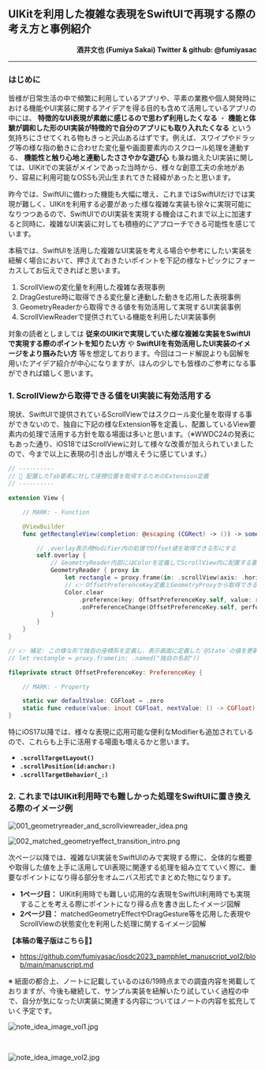 ## UIKitを利用した複雑な表現をSwiftUIで再現する際の考え方と事例紹介

<p align="right">
<strong>酒井文也 (Fumiya Sakai) Twitter &amp; github: @fumiyasac</strong>
</p>

<hr>

### はじめに

皆様が日常生活の中で頻繁に利用しているアプリや、平素の業務や個人開発時における機能やUI実装に関するアイデアを得る目的も含めて活用しているアプリの中には、 __特徴的なUI表現が素敵に感じるので思わず利用したくなる__ ・ __機能と体験が調和した形のUI実装が特徴的で自分のアプリにも取り入れたくなる__ という気持ちにさせてくれる物もきっと沢山あるはずです。例えば、スワイプやドラッグ等の様な指の動きに合わせた変化量や画面要素内のスクロール処理を連動する、 __機能性と触り心地と連動したささやかな遊び心__ も兼ね備えたUI実装に関しては、UIKitでの実装がメインであった当時から、様々な創意工夫の余地があり、容易に利用可能なOSSも沢山生まれてきた経緯があったと思います。

昨今では、SwiftUIに備わった機能も大幅に増え、これまではSwiftUIだけでは実現が難しく、UIKitを利用する必要があった様な複雑な実装も徐々に実現可能になりつつあるので、SwiftUIでのUI実装を実現する機会はこれまで以上に加速すると同時に、複雑なUI実装に対しても積極的にアプローチできる可能性を感じています。

本稿では、SwiftUIを活用した複雑なUI実装を考える場合や参考にしたい実装を紐解く場合において、押さえておきたいポイントを下記の様なトピックにフォーカスしてお伝えできればと思います。

1. ScrollViewの変化量を利用した複雑な表現事例
2. DragGesture時に取得できる変化量と連動した動きを応用した表現事例
3. GeometryReaderから取得できる値を有効活用して実現するUI実装事例
4. ScrollViewReaderで提供されている機能を利用したUI実装事例

対象の読者としましては __従来のUIKitで実現していた様な複雑な実装をSwiftUIで実現する際のポイントを知りたい方__ や __SwiftUIを有効活用したUI実装のイメージをより掴みたい方__ 等を想定しております。今回はコード解説よりも図解を用いたアイデア紹介が中心になりますが、ほんの少しでも皆様のご参考になる事ができれば嬉しく思います。

### 1. ScrollViewから取得できる値をUI実装に有効活用する

現状、SwiftUIで提供されているScrollViewではスクロール変化量を取得する事ができないので、独自に下記の様なExtension等を定義し、配置しているView要素内の処理で活用する方針を取る場面は多いと思います。（※WWDC24の発表にもあった通り、iOS18ではScrollViewに対して様々な改善が加えられていましたので、今まで以上に表現の引き出しが増えそうに感じています。）

```swift
// ----------
// 📝 配置したTab要素に対して座標位置を取得するためのExtension定義
// ----------

extension View {

    // MARK: - Function

    @ViewBuilder
    func getRectangleView(completion: @escaping (CGRect) -> ()) -> some View {

        // .overlay表示用Modifier内の処理でOffset値を取得できる形にする
        self.overlay {
            // GeometryReader内部にはColorを定義してScrollView内に配置する要素には極力影響を及ぼさない様にする
            GeometryReader { proxy in
                let rectangle = proxy.frame(in: .scrollView(axis: .horizontal))
                // 👉 OffsetPreferenceKey定義とGeometryProxyから取得できる値を紐づける事でこの値変化を監視対象に設定する
                Color.clear
                    .preference(key: OffsetPreferenceKey.self, value: rectangle)
                    .onPreferenceChange(OffsetPreferenceKey.self, perform: completion)
            }
        }
    }
}

// 👉 補足: この様な形で独自の座標系を定義し、表示画面に定義した`@State`の値を更新する際に有効活用する
// let rectangle = proxy.frame(in: .named("独自の名前"))

fileprivate struct OffsetPreferenceKey: PreferenceKey {

    // MARK: - Property

    static var defaultValue: CGFloat = .zero
    static func reduce(value: inout CGFloat, nextValue: () -> CGFloat) {}
}
```

特にiOS17以降では、様々な表現に応用可能な便利なModifierも追加されているので、これらも上手に活用する場面も増えるかと思います。

- __`.scrollTargetLayout()`__
- __`.scrollPosition(id:anchor:)`__
- __`.scrollTargetBehavior(_:)`__

### 2. これまではUIKit利用時でも難しかった処理をSwiftUIに置き換える際のイメージ例

![001_geometryreader_and_scrollviewreader_idea.png](./images/001_geometryreader_and_scrollviewreader_idea.png)

![002_matched_geometryeffect_transition_intro.png](./images/002_matched_geometryeffect_transition_intro.png)

次ページ以降では、複雑なUI実装をSwiftUIのみで実現する際に、全体的な概要や取得した値を上手に活用してUI表現に関連する処理を組み立てていく際に、重要なポイントになり得る部分をオムニバス形式でまとめた物になります。

- __1ページ目：__ UIKit利用時でも難しい応用的な表現をSwiftUI利用時でも実現することを考える際にポイントになり得る点を書き出したイメージ図解
- __2ページ目：__ matchedGeometryEffectやDragGesture等を応用した表現やScrollViewの状態変化を利用した処理に関するイメージ図解

__【本稿の電子版はこちら💁】__
  - https://github.com/fumiyasac/iosdc2023_pamphlet_manuscript_vol2/blob/main/manuscript.md

※ 紙面の都合上、ノートに記載しているのは6/19時点までの調査内容を掲載しておりますが、今後も継続して、サンプル実装を紐解いたり試していく過程の中で、自分が気になったUI実装に関連する内容についてはノートの内容を拡充していく予定です。

![note_idea_image_vol1.jpg](./images/note_idea_image_vol1.jpg)

<br>

![note_idea_image_vol2.jpg](./images/note_idea_image_vol2.jpg)
